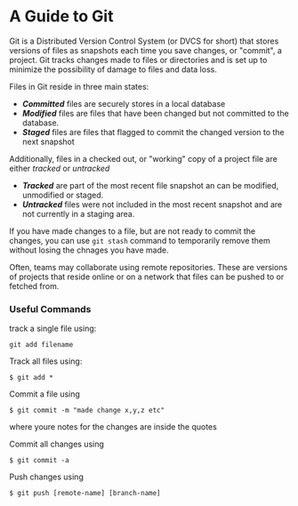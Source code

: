 # A Guide to Git

Git is a Distributed Version Control System (or DVCS for short) that stores versions of files as snapshots each time you save changes, or "commit", a project. Git tracks changes made to files or directories and is set up to minimize the possibility of damage to files and data loss. 

Files in Git reside in three main states:
- ***Committed*** files are securely stores in a local database
- ***Modified*** files are files that have been changed but not committed to the database. 
- ***Staged*** files are files that flagged to commit the changed version to the next snapshot

Additionally, files in a checked out, or "working" copy of a project file are either *tracked* or *untracked*
- ***Tracked*** are part of the most recent file snapshot an can be modified, unmodified or staged. 
- ***Untracked*** files were not included in the most recent snapshot and are not currently in a staging area.

If you have made changes to a file, but are not ready to commit the changes, you can use ` git stash ` command to temporarily remove them without losing the chnages you have made. 

Often, teams may collaborate using remote repositories. These are versions of projects that reside online or on a network that files can be pushed to or fetched from. 

### Useful Commands

track a single file using:
````
git add filename
````

Track all files using:
````
$ git add *
````

Commit a file using
````
$ git commit -m "made change x,y,z etc"
````
where youre notes for the changes are inside the quotes

Commit all changes using
````
$ git commit -a
````
Push changes using
````
$ git push [remote-name] [branch-name]
````

